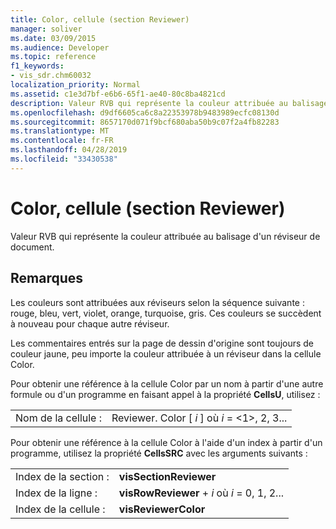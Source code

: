 ```yaml
---
title: Color, cellule (section Reviewer)
manager: soliver
ms.date: 03/09/2015
ms.audience: Developer
ms.topic: reference
f1_keywords:
- vis_sdr.chm60032
localization_priority: Normal
ms.assetid: c1e3d7bf-e6b6-65f1-ae40-80c8ba4821cd
description: Valeur RVB qui représente la couleur attribuée au balisage d'un réviseur de document.
ms.openlocfilehash: d9df6605ca6c8a22353978b9483989ecfc08130d
ms.sourcegitcommit: 8657170d071f9bcf680aba50b9c07f2a4fb82283
ms.translationtype: MT
ms.contentlocale: fr-FR
ms.lasthandoff: 04/28/2019
ms.locfileid: "33430538"
---
```

# <a name="color-cell-reviewer-section"></a>Color, cellule (section Reviewer)

Valeur RVB qui représente la couleur attribuée au balisage d'un réviseur de document. 
  
## <a name="remarks"></a>Remarques

Les couleurs sont attribuées aux réviseurs selon la séquence suivante : rouge, bleu, vert, violet, orange, turquoise, gris. Ces couleurs se succèdent à nouveau pour chaque autre réviseur. 
  
Les commentaires entrés sur la page de dessin d'origine sont toujours de couleur jaune, peu importe la couleur attribuée à un réviseur dans la cellule Color. 
  
Pour obtenir une référence à la cellule Color par un nom à partir d'une autre formule ou d'un programme en faisant appel à la propriété **CellsU**, utilisez : 
  
|||
|:-----|:-----|
| Nom de la cellule :  <br/> | Reviewer. Color [ *i* ] où *i* = <1>, 2, 3...  <br/> |
   
Pour obtenir une référence à la cellule Color à l'aide d'un index à partir d'un programme, utilisez la propriété **CellsSRC** avec les arguments suivants : 
  
|||
|:-----|:-----|
| Index de la section :  <br/> |**visSectionReviewer** <br/> |
| Index de la ligne :  <br/> |**visRowReviewer** +  *i* où *i* = 0, 1, 2...  <br/> |
| Index de la cellule :  <br/> |**visReviewerColor** <br/> |
   

